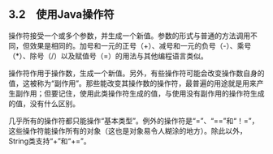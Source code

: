 ## 3.2　使用Java操作符

操作符接受一个或多个参数，并生成一个新值。参数的形式与普通的方法调用不同，但效果是相同的。加号和一元的正号（+）、减号和一元的负号（-）、乘号（*）、除号（/）以及赋值号（=）的用法与其他编程语言类似。

操作符作用于操作数，生成一个新值。另外，有些操作符可能会改变操作数自身的值，这被称为“副作用”。那些能改变其操作数的操作符，最普遍的用途就是用来产生副作用；但要记住，使用此类操作符生成的值，与使用没有副作用的操作符生成的值，没有什么区别。

几乎所有的操作符都只能操作“基本类型”。例外的操作符是“=”、“==”和“！=”，这些操作符能操作所有的对象（这也是对象易令人糊涂的地方）。除此以外，String类支持“+”和“+=”。